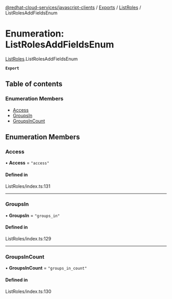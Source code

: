 [@redhat-cloud-services/javascript-clients](../README.md) / [Exports](../modules.md) / [ListRoles](../modules/ListRoles.md) / ListRolesAddFieldsEnum

# Enumeration: ListRolesAddFieldsEnum

[ListRoles](../modules/ListRoles.md).ListRolesAddFieldsEnum

**`Export`**

## Table of contents

### Enumeration Members

- [Access](ListRoles.ListRolesAddFieldsEnum.md#access)
- [GroupsIn](ListRoles.ListRolesAddFieldsEnum.md#groupsin)
- [GroupsInCount](ListRoles.ListRolesAddFieldsEnum.md#groupsincount)

## Enumeration Members

### Access

• **Access** = ``"access"``

#### Defined in

ListRoles/index.ts:131

___

### GroupsIn

• **GroupsIn** = ``"groups_in"``

#### Defined in

ListRoles/index.ts:129

___

### GroupsInCount

• **GroupsInCount** = ``"groups_in_count"``

#### Defined in

ListRoles/index.ts:130
